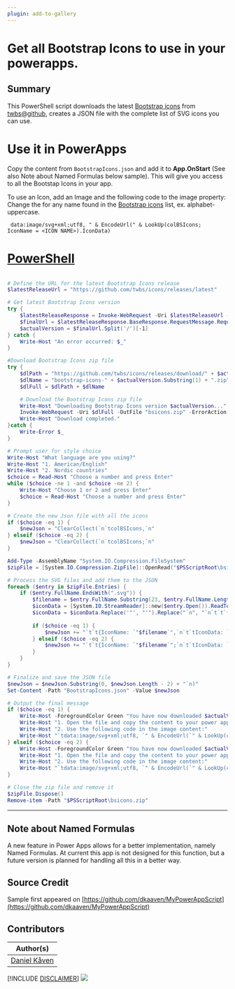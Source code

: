 ```yaml
---
plugin: add-to-gallery
---
```


# Get all Bootstrap Icons to use in your powerapps.

## Summary

This PowerShell script downloads the latest [Bootstrap icons](https://icons.getbootstrap.com/) from [twbs@github](https://github.com/twbs/icons/releases/latest), creates a JSON file with the complete list of SVG icons you can use.

# Use it in PowerApps
Copy the content from ```BootstrapIcons.json``` and add it to **App.OnStart** (See also Note about Named Formulas below sample).
This will give you access to all the Bootstap Icons in your app.

To use an Icon, add an Image and the following code to the image property:
Change the <ICON NAME> for any name found in the [Bootstrap icons](https://icons.getbootstrap.com/) list, ex. alphabet-uppercase.


```
 data:image/svg+xml;utf8, " & EncodeUrl(" & LookUp(colBSIcons; IconName = <ICON NAME>).IconData)
```


# [PowerShell](#tab/ps)

```powershell

# Define the URL for the latest Bootstrap Icons release
$latestReleaseUrl = "https://github.com/twbs/icons/releases/latest"

# Get latest Bootstrap Icons version
try {
    $latestReleaseResponse = Invoke-WebRequest -Uri $latestReleaseUrl -ErrorAction Stop
    $finalUrl = $latestReleaseResponse.BaseResponse.RequestMessage.RequestUri.AbsoluteUri
    $actualVersion = $finalUrl.Split('/')[-1]
} catch {
    Write-Host "An error occurred: $_"
}

#Download Bootstrap Icons zip file
try {
    $dlPath = "https://github.com/twbs/icons/releases/download/" + $actualVersion + "/"
    $dlName = "bootstrap-icons-" + $actualVersion.Substring(1) + ".zip"
    $dlFull = $dlPath + $dlName

    # Download the Bootstrap Icons zip file
    Write-Host "Downloading Bootstrap Icons version $actualVersion..."
    Invoke-WebRequest -Uri $dlFull -OutFile "bsicons.zip" -ErrorAction Stop
    Write-Host "Download completed."
}catch {
    Write-Error $_
}

# Prompt user for style choice
Write-Host "What language are you using?"
Write-Host "1. American/English"
Write-Host "2. Nordic countries"
$choice = Read-Host "Choose a number and press Enter"
while ($choice -ne 1 -and $choice -ne 2) {
    Write-Host "Choose 1 or 2 and press Enter"
    $choice = Read-Host "Choose a number and press Enter"
}

# Create the new Json file with all the icons
if ($choice -eq 1) {
    $newJson = "ClearCollect(`n`tcolBSIcons,`n"
} elseif ($choice -eq 2) {
    $newJson = "ClearCollect(`n`tcolBSIcons;`n"
}

Add-Type -AssemblyName "System.IO.Compression.FileSystem"
$zipFile = [System.IO.Compression.ZipFile]::OpenRead("$PSScriptRoot\bsicons.zip")

# Process the SVG files and add them to the JSON
foreach ($entry in $zipFile.Entries) {
    if ($entry.FullName.EndsWith(".svg")) {
        $filename = $entry.FullName.Substring(23, $entry.FullName.Length - 27)
        $iconData = [System.IO.StreamReader]::new($entry.Open()).ReadToEnd()
        $iconData = $iconData.Replace('"', "'").Replace("`n", "`n`t`t`t")
        
        if ($choice -eq 1) {
            $newJson += "`t`t{IconName: `"$filename`",`n`t`tIconData: `"$iconData`t`"},`n"
        } elseif ($choice -eq 2) {
            $newJson += "`t`t{IconName: `"$filename`";`n`t`tIconData: `"$iconData`t`"};`n"
        }
    }
}

# Finalize and save the JSON file
$newJson = $newJson.Substring(0, $newJson.Length - 2) + "`n)"
Set-Content -Path "BootstrapIcons.json" -Value $newJson

# Output the final message
if ($choice -eq 1) {
    Write-Host -ForegroundColor Green "You have now downloaded $actualVersion of Bootstrap Icons and it's saved in the BootstrapIcons.json."
    Write-Host "1. Open the file and copy the content to your power app in the OnStart field of the App."
    Write-Host "2. Use the following code in the image content:"
    Write-Host "`tdata:image/svg+xml;utf8, `" & EncodeUrl(`" & LookUp(colBSIcons, IconName = `<ICON NAME ex. grid-3x3-gap-fill>`).IconData)"
} elseif ($choice -eq 2) {
    Write-Host -ForegroundColor Green "You have now downloaded $actualVersion of Bootstrap Icons and it's saved in the BootstrapIcons.json."
    Write-Host "1. Open the file and copy the content to your power app in the OnStart field of the App."
    Write-Host "2. Use the following code in the image content:"
    Write-Host "`tdata:image/svg+xml;utf8, `" & EncodeUrl(`" & LookUp(colBSIcons; IconName = `<ICON NAME ex. grid-3x3-gap-fill>`).IconData)"
}

# Close the zip file and remove it
$zipFile.Dispose()
Remove-item -Path "$PSScriptRoot\bsicons.zip"

```
***

## Note about Named Formulas
A new feature in Power Apps allows for a better implementation, namely Named Formulas. At current this app is not designed for this function, but a future version is planned for handling all this in a better way.


## Source Credit

Sample first appeared on [https://github.com/dkaaven/MyPowerAppScript](https://github.com/dkaaven/MyPowerAppScript)

## Contributors

| Author(s) |
|-----------|
| [Daniel Kåven](https://github.com/dkaaven)|


[!INCLUDE [DISCLAIMER](../../docfx/includes/DISCLAIMER.md)]
<img src="https://m365-visitor-stats.azurewebsites.net/script-samples/scripts/template-script-submission" aria-hidden="true" />